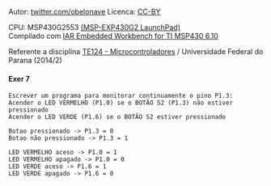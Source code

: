 Autor: [twitter.com/obelonave](https://twitter.com/obelonave)
Licenca: [CC-BY](http://creativecommons.org/licenses/)

CPU: MSP430G2553 [(MSP-EXP430G2 LaunchPad)](http://www.ti.com/ww/en/launchpad/launchpads-msp430-msp-exp430g2.html)  
Compilado com [IAR Embedded Workbench for TI MSP430 6.10](http://www.iar.com/Products/IAR-Embedded-Workbench/TI-MSP430/)

Referente a disciplina [TE124 - Microcontroladores](http://www.eletrica.ufpr.br/p/disciplinas:te124)  / Universidade Federal do Parana (2014/2)

#### Exer 7
	
```
Escrever um programa para monitorar continuamente o pino P1.3:
Acender o LED VERMELHO (P1.0) se o BOTÃO S2 (P1.3) não estiver pressionado
Acender o LED VERDE (P1.6) se o BOTÃO S2 estiver pressionado

Botao pressionado -> P1.3 = 0
Botao não pressionado -> P1.3 = 1

LED VERMELHO aceso -> P1.0 = 1
LED VERMELHO apagado -> P1.0 = 0
LED VERDE aceso -> P1.6 = 1
LED VERDE apagado -> P1.6 = 0
```
